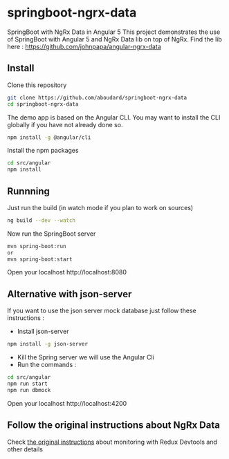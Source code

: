 # springboot-ngrx-data

SpringBoot with NgRx Data in Angular 5
This project demonstrates the use of SpringBoot with Angular 5 and NgRx Data lib on top of NgRx.
Find the lib here : https://github.com/johnpapa/angular-ngrx-data

## Install

Clone this repository

```bash
git clone https://github.com/aboudard/springboot-ngrx-data
cd springboot-ngrx-data
```

The demo app is based on the Angular CLI. You may want to install the CLI globally if you have not already done so.

```bash
npm install -g @angular/cli
```

Install the npm packages

```bash
cd src/angular
npm install
```

## Runnning

Just run the build (in watch mode if you plan to work on sources)
```bash
ng build --dev --watch
```

Now run the SpringBoot server
```bash
mvn spring-boot:run
or
mvn spring-boot:start
```

Open your localhost http://localhost:8080

## Alternative with json-server
If you want to use the json server mock database just follow these instructions :
- Install json-server
```bash
npm install -g json-server
```

- Kill the Spring server we will use the Angular Cli
- Run the commands :
```bash
cd src/angular
npm run start
npm run dbmock
```

Open your localhost http://localhost:4200

## Follow the original instructions about NgRx Data
Check [the original instructions](https://github.com/johnpapa/angular-ngrx-data/blob/master/README.md) about monitoring with Redux Devtools and other details
